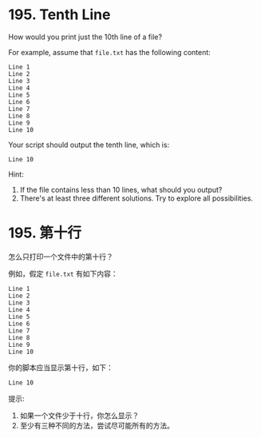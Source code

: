 # 195. Tenth Line
How would you print just the 10th line of a file?

For example, assume that `file.txt` has the following content:
```
Line 1
Line 2
Line 3
Line 4
Line 5
Line 6
Line 7
Line 8
Line 9
Line 10
```
Your script should output the tenth line, which is:
```
Line 10
```
Hint:
1. If the file contains less than 10 lines, what should you output?
2. There's at least three different solutions. Try to explore all possibilities.

# 195. 第十行
怎么只打印一个文件中的第十行？

例如，假定 `file.txt` 有如下内容：
```
Line 1
Line 2
Line 3
Line 4
Line 5
Line 6
Line 7
Line 8
Line 9
Line 10
```
你的脚本应当显示第十行，如下：
```
Line 10
```
提示:
1. 如果一个文件少于十行，你怎么显示？
2. 至少有三种不同的方法，尝试尽可能所有的方法。